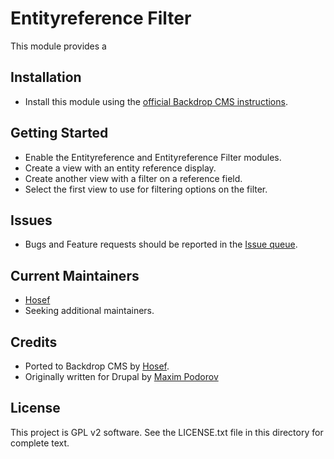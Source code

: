 Entityreference Filter
======================

This module provides a

Installation
------------

- Install this module using the [official Backdrop CMS instructions](https://backdropcms.org/guide/modules).

Getting Started
---------------

- Enable the Entityreference and Entityreference Filter modules.
- Create a view with an entity reference display.
- Create another view with a filter on a reference field.
- Select the first view to use for filtering options on the filter.

Issues
------

- Bugs and Feature requests should be reported in the [Issue queue](https://github.com/backdrop-contrib/entityreference_filter/issues).

Current Maintainers
-------------------

- [Hosef](https://github.com/hosef)
- Seeking additional maintainers.

Credits
-------

- Ported to Backdrop CMS by [Hosef](https://github.com/hosef/).
- Originally written for Drupal by [Maxim Podorov](https://www.drupal.org/u/maximpodorov)

License
-------

This project is GPL v2 software. See the LICENSE.txt file in this directory for
complete text.
